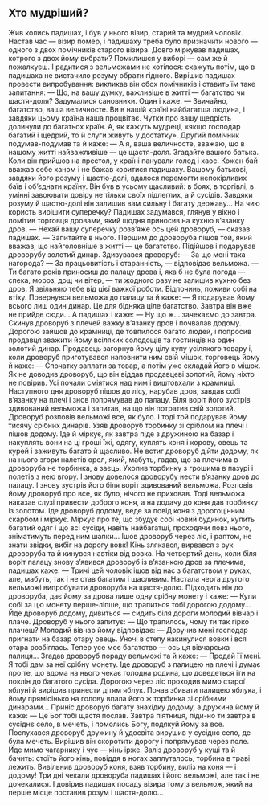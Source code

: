 ## Хто мудріший?
Жив колись падишах, і був у нього візир, старий та мудрий чоловік. Настав час — візир помер, і падишаху треба було призначити нового — одного з двох помічників старого візира.
Довго міркував падишах, котрого з двох йому вибрати? Помилишся у виборі — сам же й пожалкуєш. І радитися з вельможами не хотілося: скажуть потім, що в падишаха не вистачило розуму обрати гідного. Вирішив падишах провести випробування: викликав він обох помічників і ставить їм таке запитання:
— Що, на вашу думку, важливіше в житті — багатство чи щастя-доля?
Задумалися сановники. Один і каже:
— Звичайно, багатство, ваша величносте. Ви в нашій країні найбагатша людина, і завдяки цьому країна наша процвітає. Чутки про вашу щедрість долинули до багатьох країн. А, як кажуть мудреці, «якщо господар багатий і щедрий, то й слуги живуть у достатку».
Другий помічник подумав-подумав та й каже:
— А я, ваша величносте, вважаю, що в нашому житті найважливіше — це щастя-доля. Згадайте вашого батька. Коли він прийшов на престол, у країні панували голод і хаос. Кожен бай вважав себе ханом і не бажав коритися падишаху. Вашому батькові, завдяки його розуму і щастю-долі, вдалося перемогти непокірливих баїв і об’єднати країну. Він був в усьому щасливий: в боях, в торгівлі, в умінні завоювати довіру не тільки своїх підлеглих, а й сусідів. Завдяки розуму й щастю-долі він залишив вам сильну і багату державу...
На чию користь вирішити суперечку? Падишах задумався, глянув у вікно і помітив торговця дровами, який щодня приносив на кухню в’язанку дров.
— Нехай вашу суперечку розв’яже ось цей дроворуб, — сказав падишах. — Запитайте в нього.
Першим до дроворуба пішов той, який вважав, що найголовніше в житті — це багатство. Підійшов і подарував дроворубу золотий динар.
Здивувався дроворуб:
— За що мені така нагорода?
— За працьовитість і старанність, — відповідає вельможа. — Ти багато років приносиш до палацу дрова і, яка б не була погода — спека, мороз, дощ чи вітер, — ти жодного разу не залишив кухню без дров. Я звільняю тебе від цієї важкої роботи. Відпочинь, поживи собі на втіху.
Повернувся вельможа до палацу та й каже:
— Я подарував йому всього лиш один динар. Це для бідняка ціле багатство. Завтра він вже не прийде сюди...
А падишах і каже:
— Ну що ж... зачекаємо до завтра.
Скинув дроворуб з плечей важку в’язанку дров і почвалав додому. Дорогою зайшов до крамниці, де товпилося багато людей, і попросив продавця зважити йому всіляких солодощів та гостинців на один золотий динар.
Продавець загорнув йому цілу купу усілякого товару і, коли дроворуб приготувався наповнити ним свій мішок, торговець йому й каже:
— Спочатку заплати за товар, а потім уже складай його в мішок.
Як не доводив дроворуб, що він віддав продавцеві золотий, йому ніхто не повірив. Усі почали сміятися над ним і виштовхали з крамниці.
Наступного дня дроворуб пішов до лісу, нарубав дров, завдав собі в’язанку на плечі і знов попрямував до палацу. Біля воріт його зустрів здивований вельможа і запитав, на що він потратив свій золотий. Дроворуб розповів вельможі все, як було. І тоді той подарував йому тисячу срібних динарів.
Узяв дроворуб торбинку зі сріблом на плечі і пішов додому. Іде й міркує, як завтра піде з дружиною на базар і накуплять вони на ці гроші їжі, одягу, куплять коня і корову, овець та курей і заживуть багато й щасливо.
Не встиг дроворуб дійти додому, як на нього згори налетів орел, який, мабуть, гадав, що за плечима в дроворуба не торбинка, а заєць. Ухопив торбинку з грошима в пазурі і полетів з нею вгору.
І знову довелося дроворубу нести в’язанку дров до палацу. І знову зустрів його біля воріт здивований вельможа. Розповів йому дроворуб про все, як було, нічого не приховав. Тоді вельможа наказав слузі привести доброго коня, а на додачу до коня дав торбинку із золотом.
Іде дроворуб додому, веде за повід коня з дорогоцінним скарбом і міркує. Міркує про те, що збудує собі новий будинок, купить багатий одяг і що всі сусіди, навіть найбагатші, проходячи повз нього, зніматимуть перед ним шапки...
Ішов дроворуб через ліс, і раптом, не знати звідки, вибіг на дорогу вовк! Кінь злякався, вирвався з рук дроворуба та й кинувся навтіки від вовка.
На четвертий день, коли біля воріт палацу знову з’явився дроворуб із в’язанкою дров за плечима, падишах каже:
— Тричі цей чоловік ішов від нас з багатством у руках, але, мабуть, так і не став багатим і щасливим.
Настала черга другого вельможі випробувати дроворуба на щастя-долю. Підходить він до дроворуба, дає йому за дрова лише одну срібну монету і каже:
— Купи собі за цю монету перше-ліпше, що трапиться тобі дорогою додому...
Йде дроворуб додому, дивиться — сидить біля дороги молодий вівчар і плаче. Дроворуб у нього запитує:
— Що трапилось, чому ти так гірко плачеш?
Молодий вівчар йому відповідає:
— Доручив мені господар пригнати на базар отару овець. Уночі в степу накинулися вовки і вся отара розбіглась. Тепер усе моє багатство — ось ця вівчарська палиця...
Згадав дроворуб пораду вельможі та й каже:
— Продай її мені. Я тобі дам за неї срібну монету.
Іде дроворуб з палицею на плечі і думає про те, що вдома на нього чекає голодна родина, що доведеться іти на поклін до багатого сусіда.
Дорогою через ліс проходив мимо старої яблуні й вирішив принести дітям яблук. Почав збивати палицею яблука, і йому прямісінько на голову впала його ж торбинка зі срібними динарами...
Приніс дроворуб багату знахідку додому, а дружина йому й каже:
— Це Бог тобі щастя послав. Завтра п’ятниця, піди-но ти завтра в сусіднє село, в мечеть, і помолись Богу, подякуй йому за все.
Послухався дроворуб дружину й удосвіта вирушив у сусіднє село, де була мечеть. Вирішив він скоротити дорогу і попрямував через поле. Йде мимо чагарнику і чує — кінь ірже. Заліз дроворуб у кущі та й бачить: стоїть його кінь, повіддя в ногах заплуталось, торбина в траві лежить. Вивільнив дроворуб коня, взяв торбину, виліз на коня — і додому!
Три дні чекали дроворуба падишах і його вельможі, але так і не дочекалися. І довірив падишах посаду візира тому з вельмож, який на перше місце поставив розум і щастя-долю...
